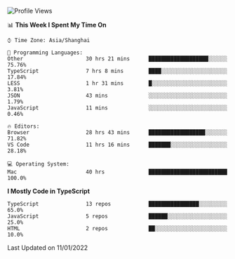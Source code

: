 <!--START_SECTION:waka-->
![Profile Views](http://img.shields.io/badge/Profile%20Views-14-blue)

📊 **This Week I Spent My Time On** 

```text
⌚︎ Time Zone: Asia/Shanghai

💬 Programming Languages: 
Other                    30 hrs 21 mins      ███████████████████░░░░░░   75.76% 
TypeScript               7 hrs 8 mins        ████░░░░░░░░░░░░░░░░░░░░░   17.84% 
LESS                     1 hr 31 mins        █░░░░░░░░░░░░░░░░░░░░░░░░   3.81% 
JSON                     43 mins             ░░░░░░░░░░░░░░░░░░░░░░░░░   1.79% 
JavaScript               11 mins             ░░░░░░░░░░░░░░░░░░░░░░░░░   0.46%

🔥 Editors: 
Browser                  28 hrs 43 mins      ██████████████████░░░░░░░   71.82% 
VS Code                  11 hrs 16 mins      ███████░░░░░░░░░░░░░░░░░░   28.18%

💻 Operating System: 
Mac                      40 hrs              █████████████████████████   100.0%

```

**I Mostly Code in TypeScript** 

```text
TypeScript               13 repos            ████████████████░░░░░░░░░   65.0% 
JavaScript               5 repos             ██████░░░░░░░░░░░░░░░░░░░   25.0% 
HTML                     2 repos             ██░░░░░░░░░░░░░░░░░░░░░░░   10.0%

```



 Last Updated on 11/01/2022
<!--END_SECTION:waka-->
